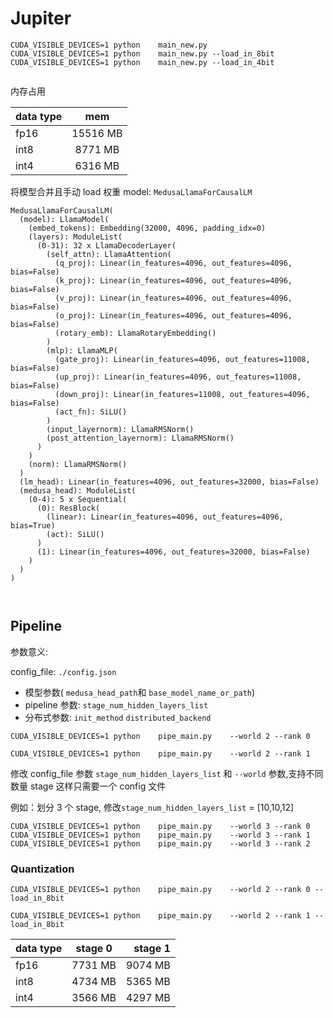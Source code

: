 # Jupiter

```shell
CUDA_VISIBLE_DEVICES=1 python    main_new.py
CUDA_VISIBLE_DEVICES=1 python    main_new.py --load_in_8bit
CUDA_VISIBLE_DEVICES=1 python    main_new.py --load_in_4bit


```

内存占用

| data type |   mem    |
| :-------- | :------: |
| fp16      | 15516 MB |
| int8      | 8771 MB  |
| int4      | 6316 MB  |

将模型合并且手动 load 权重
model: `MedusaLlamaForCausalLM`

```
MedusaLlamaForCausalLM(
  (model): LlamaModel(
    (embed_tokens): Embedding(32000, 4096, padding_idx=0)
    (layers): ModuleList(
      (0-31): 32 x LlamaDecoderLayer(
        (self_attn): LlamaAttention(
          (q_proj): Linear(in_features=4096, out_features=4096, bias=False)
          (k_proj): Linear(in_features=4096, out_features=4096, bias=False)
          (v_proj): Linear(in_features=4096, out_features=4096, bias=False)
          (o_proj): Linear(in_features=4096, out_features=4096, bias=False)
          (rotary_emb): LlamaRotaryEmbedding()
        )
        (mlp): LlamaMLP(
          (gate_proj): Linear(in_features=4096, out_features=11008, bias=False)
          (up_proj): Linear(in_features=4096, out_features=11008, bias=False)
          (down_proj): Linear(in_features=11008, out_features=4096, bias=False)
          (act_fn): SiLU()
        )
        (input_layernorm): LlamaRMSNorm()
        (post_attention_layernorm): LlamaRMSNorm()
      )
    )
    (norm): LlamaRMSNorm()
  )
  (lm_head): Linear(in_features=4096, out_features=32000, bias=False)
  (medusa_head): ModuleList(
    (0-4): 5 x Sequential(
      (0): ResBlock(
        (linear): Linear(in_features=4096, out_features=4096, bias=True)
        (act): SiLU()
      )
      (1): Linear(in_features=4096, out_features=32000, bias=False)
    )
  )
)



```

## Pipeline

参数意义:

config_file: `./config.json`

- 模型参数( `medusa_head_path`和 `base_model_name_or_path`)
- pipeline 参数: `stage_num_hidden_layers_list`
- 分布式参数: `init_method` `distributed_backend`

```
CUDA_VISIBLE_DEVICES=1 python    pipe_main.py    --world 2 --rank 0

CUDA_VISIBLE_DEVICES=1 python    pipe_main.py    --world 2 --rank 1

```

修改 config_file 参数 `stage_num_hidden_layers_list` 和 `--world` 参数,支持不同数量 stage
这样只需要一个 config 文件

例如：划分 3 个 stage, 修改`stage_num_hidden_layers_list` = [10,10,12]

```
CUDA_VISIBLE_DEVICES=1 python    pipe_main.py    --world 3 --rank 0
CUDA_VISIBLE_DEVICES=1 python    pipe_main.py    --world 3 --rank 1
CUDA_VISIBLE_DEVICES=1 python    pipe_main.py    --world 3 --rank 2

```

### Quantization

```
CUDA_VISIBLE_DEVICES=1 python    pipe_main.py    --world 2 --rank 0 --load_in_8bit

CUDA_VISIBLE_DEVICES=1 python    pipe_main.py    --world 2 --rank 1 --load_in_8bit

```

| data type | stage 0 | stage 1 |
| :-------- | :-----: | ------: |
| fp16      | 7731 MB | 9074 MB |
| int8      | 4734 MB | 5365 MB |
| int4      | 3566 MB | 4297 MB |

